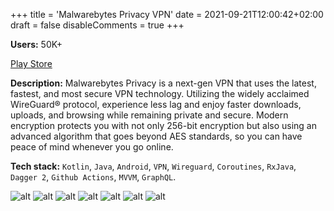 +++
title = 'Malwarebytes Privacy VPN'
date = 2021-09-21T12:00:42+02:00
draft = false
disableComments = true
+++

**Users:** 50K+

[Play Store](https://play.google.com/store/apps/details?id=org.malwarebytes.harpocrates)

**Description:** Malwarebytes Privacy is a next-gen VPN that uses the latest, fastest, and most secure VPN technology. Utilizing the widely acclaimed WireGuard® protocol, experience less lag and enjoy faster downloads, uploads, and browsing while remaining private and secure. Modern encryption protects you with not only 256-bit encryption but also using an advanced algorithm that goes beyond AES standards, so you can have peace of mind whenever you go online.

**Tech stack:** `Kotlin`, `Java`, `Android`, `VPN`, `Wireguard`, `Coroutines`, `RxJava`, `Dagger 2`, `Github Actions`, `MVVM`, `GraphQL`.

![alt](https://play-lh.googleusercontent.com/Onh4L2jhc3Mzz1H04A5LL_-_Ge9FWUbwzsZoBbjW61zMUrT8vofrSDO7qr7R9zOq0Hc=w1052-h592) ![alt](https://play-lh.googleusercontent.com/Ji-4mH3xcvhCc4c6jBg36cytqclt_5wzuw2w_muWhMROr8CapcZoGK4MyI9x7k_g63c=w1052-h592) ![alt](https://play-lh.googleusercontent.com/CUn7gl7BMzjoqv7RZe7Q2TAgpzjGFMylMIku8LE_8jkxcNRHesXdp8z9AJs-Qy_DV7RZ=w1052-h592) ![alt](https://play-lh.googleusercontent.com/XtjNyylWbU96Rvlggd_KzLCNX_xOtEuzX5se_0rXVT8OHFZEtYl0OPTJaFmQBzPWiXc=w1052-h592) ![alt](https://play-lh.googleusercontent.com/QZSBNBNTzmAn4EmFxsRJZQrCKgpWnbutj0w26RJbz8Nz7sjaT-0Xq5ukJaemKnLwPeE=w1052-h592) ![alt](https://play-lh.googleusercontent.com/ng_jKbHNd3fEut3YL4rEBPaPevpe22KhIetJhzQYgSZW3cJClfklQiSCm9AG0pK40ys=w1052-h592) ![alt](https://play-lh.googleusercontent.com/Aq_dORaIL2RnblRHbi25sDXeP_tFy1fnbV21YTzDjR9cqaHJ5B8MnMZcwCsJRcrMJgg=w1052-h592)

